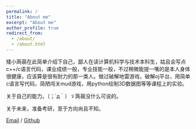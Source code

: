 ```yaml
---
permalink: /
title: "About me"
excerpt: "About me"
author_profile: true
redirect_from: 
  - /about/
  - /about.html
---
```


矮小蒟蒻在此简单介绍下自己，鄙人在读计算机科学与技术本科生，姑且会写点c++/c语言代码，课业成绩一般，专业技能一般，不过稍微能提一嘴的是本人身体很健康，应该算是很有耐力的那一类人。做过破解地雷游戏，破解oj平台，用简单c语言写代码，简陋闯关mud游戏，用python绘制3D数据图等等课程上的实验。

关于自己的能力。（；´д｀）ゞ蒟蒻没什么可说的。

关于未来，准备考研，至于方向尚且不知。

[Email](https://duskbirds@foxmail.com) / [Github](https://github.com/duskbirds) 


